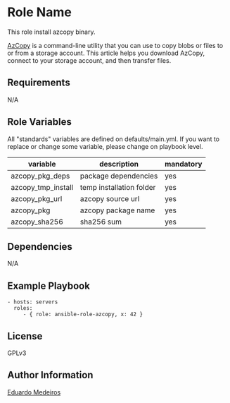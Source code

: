 Role Name
=========

This role install azcopy binary.

[AzCopy](https://docs.microsoft.com/en-us/azure/storage/common/storage-use-azcopy-v10) is a command-line utility that you can use to copy blobs or files to or from a storage account. This article helps you download AzCopy, connect to your storage account, and then transfer files.

Requirements
------------
N/A


Role Variables
--------------

All "standards" variables are defined on defaults/main.yml.
If you want to replace or change some variable, please change on playbook level.

| variable | description | mandatory |
|----------|-------------|-----------|
| azcopy_pkg_deps | package dependencies | yes |
| azcopy_tmp_install | temp installation folder | yes |
| azcopy_pkg_url | azcopy source url | yes |
| azcopy_pkg | azcopy package name | yes |
| azcopy_sha256 |sha256 sum  | yes |

Dependencies
------------

N/A

Example Playbook
----------------

    - hosts: servers
      roles:
         - { role: ansible-role-azcopy, x: 42 }

License
-------

GPLv3

Author Information
------------------

[Eduardo Medeiros](https://www.emedeiros.me/)
